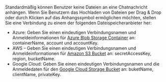 Standardmäßig können Benutzer keine Dateien an eine Chatnachricht anhängen. Wenn Sie Benutzern das Hochladen von Dateien per Drag & Drop oder durch Klicken auf das Anhangssymbol ermöglichen möchten, stellen Sie eine Verbindung zu einem der folgenden Dateispeicheranbieter her:

- Azure: Geben Sie einen eindeutigen Verbindungsnamen und Anmeldeinformationen für [Azure Blob Storage Container](https://learn.microsoft.com/en-us/azure/storage/blobs/storage-blobs-introduction) an: containerName, account und accountKey.
- AWS – Geben Sie einen eindeutigen Verbindungsnamen und Anmeldeinformationen für [Amazon S3 Bucket](https://docs.aws.amazon.com/AmazonS3/latest/userguide/create-bucket-overview.html) an: secretAccessKey, region, bucketName.
- Google Cloud: Geben Sie einen eindeutigen Verbindungsnamen und die Anmeldedaten für den [Google Cloud Storage Bucket](https://cloud.google.com/storage/docs/buckets) an: buketName, clientName, privateKey.